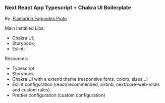 <h3>Next React App Typescript + Chakra UI Boilerplate</h3>

By: [Flamarion Fagundes Pinto](https://www.linkedin.com/in/flamarion-fagundes-pinto-0b037b210/)

Main Installed Libs:

* Chakra UI;
* Storybook;
* Eslint;

Resources: 

* Typescript
* Storybook
* Chakra UI with a extend theme (responsive fonts, colors, sizes...)
* Eslint configuration (react/recommended, airbnb, next/core-web-vitals and custom rules)
* Prettier configuration (custom configuration)